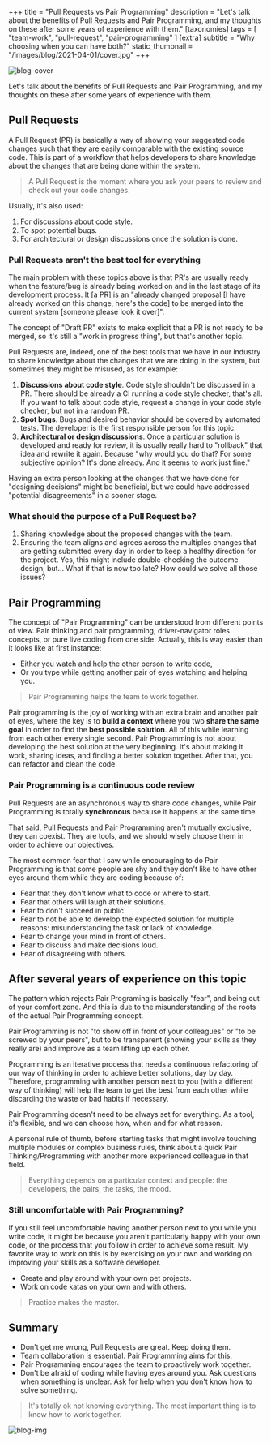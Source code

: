 +++
title = "Pull Requests vs Pair Programming"
description = "Let's talk about the benefits of Pull Requests and Pair Programming, and my thoughts on these after some years of experience with them."
[taxonomies]
tags = [ "team-work", "pull-request", "pair-programming" ]
[extra]
subtitle = "Why choosing when you can have both?"
static_thumbnail = "/images/blog/2021-04-01/cover.jpg"
+++

![blog-cover](/images/blog/2021-04-01/cover.jpg)

Let's talk about the benefits of Pull Requests and Pair Programming, and my thoughts on these after some years of experience with them. 

<!-- more -->

## Pull Requests

A Pull Request (PR) is basically a way of showing your suggested code changes such that they are easily comparable with the existing source code. This is part of a workflow that helps developers to share knowledge about the changes that are being done within the system.

> A Pull Request is the moment where you ask your peers to review and check out your code changes.

Usually, it's also used:
1. For discussions about code style.
2. To spot potential bugs.
3. For architectural or design discussions once the solution is done.

### Pull Requests aren't the best tool for everything

The main problem with these topics above is that PR's are usually ready when the feature/bug is already being worked on and in the last stage of its development process.
It [a PR] is an "already changed proposal [I have already worked on this change, here's the code] to be merged into the current system [someone please look it over]".

The concept of "Draft PR" exists to make explicit that a PR is not ready to be merged, so it's still a "work in progress thing", but that's another topic.

Pull Requests are, indeed, one of the best tools that we have in our industry to share knowledge about the changes that we are doing in the system, but sometimes they might be misused, as for example:

1. **Discussions about code style**. Code style shouldn't be discussed in a PR. There should be already a CI running a code style checker, that's all. If you want to talk about code style, request a change in your code style checker, but not in a random PR.
2. **Spot bugs**. Bugs and desired behavior should be covered by automated tests. The developer is the first responsible person for this topic.
3. **Architectural or design discussions**. Once a particular solution is developed and ready for review, it is usually really hard to "rollback" that idea and rewrite it again. Because "why would you do that? For some subjective opinion? It's done already. And it seems to work just fine."

Having an extra person looking at the changes that we have done for "designing decisions" might be beneficial, but we could have addressed "potential disagreements" in a sooner stage.

### What should the purpose of a Pull Request be?

1. Sharing knowledge about the proposed changes with the team.
2. Ensuring the team aligns and agrees across the multiples changes that are getting submitted every day in order to keep a healthy direction for the project. Yes, this might include double-checking the outcome design, but… What if that is now too late? How could we solve all those issues?

## Pair Programming

The concept of "Pair Programming" can be understood from different points of view. Pair thinking and pair programming, driver-navigator roles concepts, or pure live coding from one side. Actually, this is way easier than it looks like at first instance:
- Either you watch and help the other person to write code,
- Or you type while getting another pair of eyes watching and helping you.

> Pair Programming helps the team to work together.

Pair programming is the joy of working with an extra brain and another pair of eyes, where the key is to **build a context** where you two **share the same goal** in order to find the **best possible solution**. All of this while learning from each other every single second.
Pair Programming is not about developing the best solution at the very beginning. It's about making it work, sharing ideas, and finding a better solution together. After that, you can refactor and clean the code.

### Pair Programming is a continuous code review

Pull Requests are an asynchronous way to share code changes, while Pair Programming is totally **synchronous** because it happens at the same time.

That said, Pull Requests and Pair Programming aren't mutually exclusive, they can coexist. They are tools, and we should wisely choose them in order to achieve our objectives.

The most common fear that I saw while encouraging to do Pair Programming is that some people are shy and they don't like to have other eyes around them while they are coding because of:
- Fear that they don't know what to code or where to start.
- Fear that others will laugh at their solutions.
- Fear to don't succeed in public.
- Fear to not be able to develop the expected solution for multiple reasons: misunderstanding the task or lack of knowledge.
- Fear to change your mind in front of others.
- Fear to discuss and make decisions loud.
- Fear of disagreeing with others.

## After several years of experience on this topic

The pattern which rejects Pair Programing is basically "fear", and being out of your comfort zone. And this is due to the misunderstanding of the roots of the actual Pair Programming concept.

Pair Programming is not "to show off in front of your colleagues" or "to be screwed by your peers", but to be transparent (showing your skills as they really are) and improve as a team lifting up each other.

Programming is an iterative process that needs a continuous refactoring of our way of thinking in order to achieve better solutions, day by day. Therefore, programming with another person next to you (with a different way of thinking) will help the team to get the best from each other while discarding the waste or bad habits if necessary.

Pair Programming doesn't need to be always set for everything. As a tool, it's flexible, and we can choose how, when and for what reason.

A personal rule of thumb, before starting tasks that might involve touching multiple modules or complex business rules, think about a quick Pair Thinking/Programming with another more experienced colleague in that field.

> Everything depends on a particular context and people: the developers, the pairs, the tasks, the mood.

### Still uncomfortable with Pair Programming?

If you still feel uncomfortable having another person next to you while you write code, it might be because you aren't particularly happy with your own code, or the process that you follow in order to achieve some result. My favorite way to work on this is by exercising on your own and working on improving your skills as a software developer.
- Create and play around with your own pet projects.
- Work on code katas on your own and with others.

> Practice makes the master.

## Summary

- Don't get me wrong, Pull Requests are great. Keep doing them.
- Team collaboration is essential. Pair Programming aims for this.
- Pair Programming encourages the team to proactively work together.
- Don't be afraid of coding while having eyes around you. Ask questions when something is unclear. Ask for help when you don't know how to solve something.

> It's totally ok not knowing everything. The most important thing is to know how to work together.

![blog-img](/images/blog/2021-04-01/footer.jpg)
